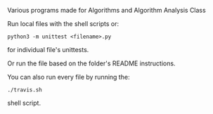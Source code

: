 
Various programs made for Algorithms and Algorithm Analysis Class

Run local files with the shell scripts or:

`python3 -m unittest <filename>.py`

for individual file's unittests.

Or run the file based on the folder's README instructions.


You can also run every file by running the:

`./travis.sh`

shell script.
